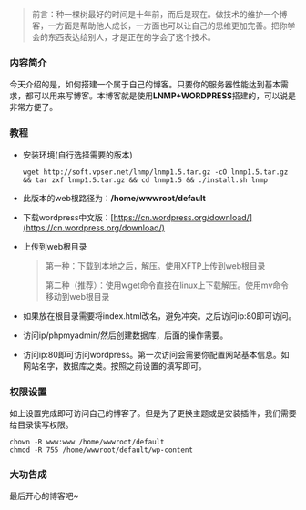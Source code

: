 > 前言：种一棵树最好的时间是十年前，而后是现在。做技术的维护一个博客，一方面是帮助他人成长，一方面也可以让自己的思维更加完善。把你学会的东西表达给别人，才是正在的学会了这个技术。

### 内容简介

今天介绍的是，如何搭建一个属于自己的博客。只要你的服务器性能达到基本需求，都可以用来写博客。本博客就是使用**LNMP+WORDPRESS**搭建的，可以说是非常方便了。

### 教程

- 安装环境(自行选择需要的版本)

  ```
  wget http://soft.vpser.net/lnmp/lnmp1.5.tar.gz -cO lnmp1.5.tar.gz && tar zxf lnmp1.5.tar.gz && cd lnmp1.5 && ./install.sh lnmp
  ```

- 此版本的web根路径为：**/home/wwwroot/default**

- 下载wordpress中文版：[https://cn.wordpress.org/download/](https://cn.wordpress.org/download/)

- 上传到web根目录

  > 第一种：下载到本地之后，解压。使用XFTP上传到web根目录
  >
  > 第二种（推荐）：使用wget命令直接在linux上下载解压。使用mv命令移动到web根目录

- 如果放在根目录需要将index.html改名，避免冲突。之后访问ip:80即可访问。

- 访问ip/phpmyadmin/然后创建数据库，后面的操作需要。

- 访问ip:80即可访问wordpress。第一次访问会需要你配置网站基本信息。如网站名字，数据库之类。按照之前设置的填写即可。

### 权限设置

如上设置完成即可访问自己的博客了。但是为了更换主题或是安装插件，我们需要给目录读写权限。

```
chown -R www:www /home/wwwroot/default
chmod -R 755 /home/wwwroot/default/wp-content
```

### 大功告成

最后开心的博客吧~